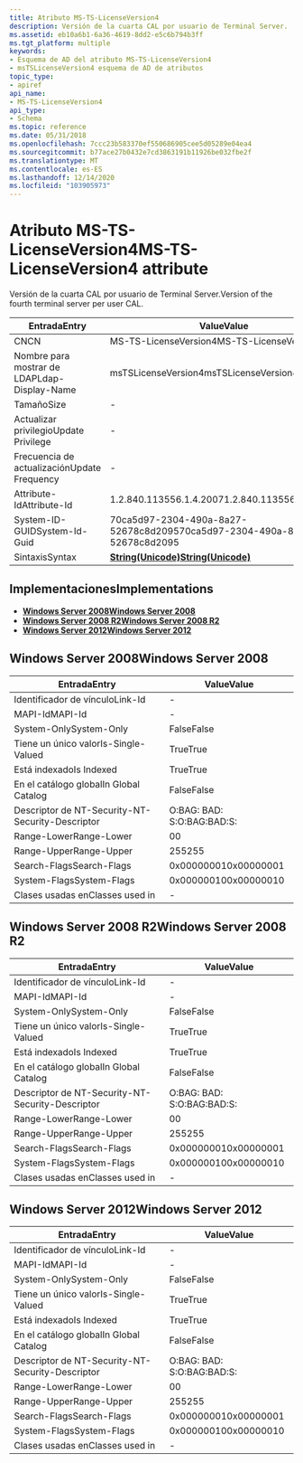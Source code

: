 ```yaml
---
title: Atributo MS-TS-LicenseVersion4
description: Versión de la cuarta CAL por usuario de Terminal Server.
ms.assetid: eb10a6b1-6a36-4619-8dd2-e5c6b794b3ff
ms.tgt_platform: multiple
keywords:
- Esquema de AD del atributo MS-TS-LicenseVersion4
- msTSLicenseVersion4 esquema de AD de atributos
topic_type:
- apiref
api_name:
- MS-TS-LicenseVersion4
api_type:
- Schema
ms.topic: reference
ms.date: 05/31/2018
ms.openlocfilehash: 7ccc23b583370ef550686905cee5d05289e04ea4
ms.sourcegitcommit: b77ace27b0432e7cd3863191b11926be032fbe2f
ms.translationtype: MT
ms.contentlocale: es-ES
ms.lasthandoff: 12/14/2020
ms.locfileid: "103905973"
---
```

# <a name="ms-ts-licenseversion4-attribute"></a><span data-ttu-id="7e199-105">Atributo MS-TS-LicenseVersion4</span><span class="sxs-lookup"><span data-stu-id="7e199-105">MS-TS-LicenseVersion4 attribute</span></span>

<span data-ttu-id="7e199-106">Versión de la cuarta CAL por usuario de Terminal Server.</span><span class="sxs-lookup"><span data-stu-id="7e199-106">Version of the fourth terminal server per user CAL.</span></span>



| <span data-ttu-id="7e199-107">Entrada</span><span class="sxs-lookup"><span data-stu-id="7e199-107">Entry</span></span> | <span data-ttu-id="7e199-108">Value</span><span class="sxs-lookup"><span data-stu-id="7e199-108">Value</span></span> |
|-------------------|---------------------------------------------|
| <span data-ttu-id="7e199-109">CN</span><span class="sxs-lookup"><span data-stu-id="7e199-109">CN</span></span>                | <span data-ttu-id="7e199-110">MS-TS-LicenseVersion4</span><span class="sxs-lookup"><span data-stu-id="7e199-110">MS-TS-LicenseVersion4</span></span>                       |
| <span data-ttu-id="7e199-111">Nombre para mostrar de LDAP</span><span class="sxs-lookup"><span data-stu-id="7e199-111">Ldap-Display-Name</span></span> | <span data-ttu-id="7e199-112">msTSLicenseVersion4</span><span class="sxs-lookup"><span data-stu-id="7e199-112">msTSLicenseVersion4</span></span>                         |
| <span data-ttu-id="7e199-113">Tamaño</span><span class="sxs-lookup"><span data-stu-id="7e199-113">Size</span></span>              | \-                                          |
| <span data-ttu-id="7e199-114">Actualizar privilegio</span><span class="sxs-lookup"><span data-stu-id="7e199-114">Update Privilege</span></span>  | \-                                          |
| <span data-ttu-id="7e199-115">Frecuencia de actualización</span><span class="sxs-lookup"><span data-stu-id="7e199-115">Update Frequency</span></span>  | \-                                          |
| <span data-ttu-id="7e199-116">Attribute-Id</span><span class="sxs-lookup"><span data-stu-id="7e199-116">Attribute-Id</span></span>      | <span data-ttu-id="7e199-117">1.2.840.113556.1.4.2007</span><span class="sxs-lookup"><span data-stu-id="7e199-117">1.2.840.113556.1.4.2007</span></span>                     |
| <span data-ttu-id="7e199-118">System-ID-GUID</span><span class="sxs-lookup"><span data-stu-id="7e199-118">System-Id-Guid</span></span>    | <span data-ttu-id="7e199-119">70ca5d97-2304-490a-8a27-52678c8d2095</span><span class="sxs-lookup"><span data-stu-id="7e199-119">70ca5d97-2304-490a-8a27-52678c8d2095</span></span>        |
| <span data-ttu-id="7e199-120">Sintaxis</span><span class="sxs-lookup"><span data-stu-id="7e199-120">Syntax</span></span>            | [<span data-ttu-id="7e199-121">**String(Unicode)**</span><span class="sxs-lookup"><span data-stu-id="7e199-121">**String(Unicode)**</span></span>](s-string-unicode.md) |



## <a name="implementations"></a><span data-ttu-id="7e199-122">Implementaciones</span><span class="sxs-lookup"><span data-stu-id="7e199-122">Implementations</span></span>

-   [<span data-ttu-id="7e199-123">**Windows Server 2008**</span><span class="sxs-lookup"><span data-stu-id="7e199-123">**Windows Server 2008**</span></span>](#windows-server-2008)
-   [<span data-ttu-id="7e199-124">**Windows Server 2008 R2**</span><span class="sxs-lookup"><span data-stu-id="7e199-124">**Windows Server 2008 R2**</span></span>](#windows-server-2008-r2)
-   [<span data-ttu-id="7e199-125">**Windows Server 2012**</span><span class="sxs-lookup"><span data-stu-id="7e199-125">**Windows Server 2012**</span></span>](#windows-server-2012)

## <a name="windows-server-2008"></a><span data-ttu-id="7e199-126">Windows Server 2008</span><span class="sxs-lookup"><span data-stu-id="7e199-126">Windows Server 2008</span></span>



| <span data-ttu-id="7e199-127">Entrada</span><span class="sxs-lookup"><span data-stu-id="7e199-127">Entry</span></span> | <span data-ttu-id="7e199-128">Value</span><span class="sxs-lookup"><span data-stu-id="7e199-128">Value</span></span> |
|------------------------|--------------|
| <span data-ttu-id="7e199-129">Identificador de vínculo</span><span class="sxs-lookup"><span data-stu-id="7e199-129">Link-Id</span></span>                | \-           |
| <span data-ttu-id="7e199-130">MAPI-Id</span><span class="sxs-lookup"><span data-stu-id="7e199-130">MAPI-Id</span></span>                | \-           |
| <span data-ttu-id="7e199-131">System-Only</span><span class="sxs-lookup"><span data-stu-id="7e199-131">System-Only</span></span>            | <span data-ttu-id="7e199-132">False</span><span class="sxs-lookup"><span data-stu-id="7e199-132">False</span></span>        |
| <span data-ttu-id="7e199-133">Tiene un único valor</span><span class="sxs-lookup"><span data-stu-id="7e199-133">Is-Single-Valued</span></span>       | <span data-ttu-id="7e199-134">True</span><span class="sxs-lookup"><span data-stu-id="7e199-134">True</span></span>         |
| <span data-ttu-id="7e199-135">Está indexado</span><span class="sxs-lookup"><span data-stu-id="7e199-135">Is Indexed</span></span>             | <span data-ttu-id="7e199-136">True</span><span class="sxs-lookup"><span data-stu-id="7e199-136">True</span></span>         |
| <span data-ttu-id="7e199-137">En el catálogo global</span><span class="sxs-lookup"><span data-stu-id="7e199-137">In Global Catalog</span></span>      | <span data-ttu-id="7e199-138">False</span><span class="sxs-lookup"><span data-stu-id="7e199-138">False</span></span>        |
| <span data-ttu-id="7e199-139">Descriptor de NT-Security-</span><span class="sxs-lookup"><span data-stu-id="7e199-139">NT-Security-Descriptor</span></span> | <span data-ttu-id="7e199-140">O:BAG: BAD: S:</span><span class="sxs-lookup"><span data-stu-id="7e199-140">O:BAG:BAD:S:</span></span> |
| <span data-ttu-id="7e199-141">Range-Lower</span><span class="sxs-lookup"><span data-stu-id="7e199-141">Range-Lower</span></span>            | <span data-ttu-id="7e199-142">0</span><span class="sxs-lookup"><span data-stu-id="7e199-142">0</span></span>            |
| <span data-ttu-id="7e199-143">Range-Upper</span><span class="sxs-lookup"><span data-stu-id="7e199-143">Range-Upper</span></span>            | <span data-ttu-id="7e199-144">255</span><span class="sxs-lookup"><span data-stu-id="7e199-144">255</span></span>          |
| <span data-ttu-id="7e199-145">Search-Flags</span><span class="sxs-lookup"><span data-stu-id="7e199-145">Search-Flags</span></span>           | <span data-ttu-id="7e199-146">0x00000001</span><span class="sxs-lookup"><span data-stu-id="7e199-146">0x00000001</span></span>   |
| <span data-ttu-id="7e199-147">System-Flags</span><span class="sxs-lookup"><span data-stu-id="7e199-147">System-Flags</span></span>           | <span data-ttu-id="7e199-148">0x00000010</span><span class="sxs-lookup"><span data-stu-id="7e199-148">0x00000010</span></span>   |
| <span data-ttu-id="7e199-149">Clases usadas en</span><span class="sxs-lookup"><span data-stu-id="7e199-149">Classes used in</span></span>        | \-           |



## <a name="windows-server-2008-r2"></a><span data-ttu-id="7e199-150">Windows Server 2008 R2</span><span class="sxs-lookup"><span data-stu-id="7e199-150">Windows Server 2008 R2</span></span>



| <span data-ttu-id="7e199-151">Entrada</span><span class="sxs-lookup"><span data-stu-id="7e199-151">Entry</span></span> | <span data-ttu-id="7e199-152">Value</span><span class="sxs-lookup"><span data-stu-id="7e199-152">Value</span></span> |
|------------------------|--------------|
| <span data-ttu-id="7e199-153">Identificador de vínculo</span><span class="sxs-lookup"><span data-stu-id="7e199-153">Link-Id</span></span>                | \-           |
| <span data-ttu-id="7e199-154">MAPI-Id</span><span class="sxs-lookup"><span data-stu-id="7e199-154">MAPI-Id</span></span>                | \-           |
| <span data-ttu-id="7e199-155">System-Only</span><span class="sxs-lookup"><span data-stu-id="7e199-155">System-Only</span></span>            | <span data-ttu-id="7e199-156">False</span><span class="sxs-lookup"><span data-stu-id="7e199-156">False</span></span>        |
| <span data-ttu-id="7e199-157">Tiene un único valor</span><span class="sxs-lookup"><span data-stu-id="7e199-157">Is-Single-Valued</span></span>       | <span data-ttu-id="7e199-158">True</span><span class="sxs-lookup"><span data-stu-id="7e199-158">True</span></span>         |
| <span data-ttu-id="7e199-159">Está indexado</span><span class="sxs-lookup"><span data-stu-id="7e199-159">Is Indexed</span></span>             | <span data-ttu-id="7e199-160">True</span><span class="sxs-lookup"><span data-stu-id="7e199-160">True</span></span>         |
| <span data-ttu-id="7e199-161">En el catálogo global</span><span class="sxs-lookup"><span data-stu-id="7e199-161">In Global Catalog</span></span>      | <span data-ttu-id="7e199-162">False</span><span class="sxs-lookup"><span data-stu-id="7e199-162">False</span></span>        |
| <span data-ttu-id="7e199-163">Descriptor de NT-Security-</span><span class="sxs-lookup"><span data-stu-id="7e199-163">NT-Security-Descriptor</span></span> | <span data-ttu-id="7e199-164">O:BAG: BAD: S:</span><span class="sxs-lookup"><span data-stu-id="7e199-164">O:BAG:BAD:S:</span></span> |
| <span data-ttu-id="7e199-165">Range-Lower</span><span class="sxs-lookup"><span data-stu-id="7e199-165">Range-Lower</span></span>            | <span data-ttu-id="7e199-166">0</span><span class="sxs-lookup"><span data-stu-id="7e199-166">0</span></span>            |
| <span data-ttu-id="7e199-167">Range-Upper</span><span class="sxs-lookup"><span data-stu-id="7e199-167">Range-Upper</span></span>            | <span data-ttu-id="7e199-168">255</span><span class="sxs-lookup"><span data-stu-id="7e199-168">255</span></span>          |
| <span data-ttu-id="7e199-169">Search-Flags</span><span class="sxs-lookup"><span data-stu-id="7e199-169">Search-Flags</span></span>           | <span data-ttu-id="7e199-170">0x00000001</span><span class="sxs-lookup"><span data-stu-id="7e199-170">0x00000001</span></span>   |
| <span data-ttu-id="7e199-171">System-Flags</span><span class="sxs-lookup"><span data-stu-id="7e199-171">System-Flags</span></span>           | <span data-ttu-id="7e199-172">0x00000010</span><span class="sxs-lookup"><span data-stu-id="7e199-172">0x00000010</span></span>   |
| <span data-ttu-id="7e199-173">Clases usadas en</span><span class="sxs-lookup"><span data-stu-id="7e199-173">Classes used in</span></span>        | \-           |



## <a name="windows-server-2012"></a><span data-ttu-id="7e199-174">Windows Server 2012</span><span class="sxs-lookup"><span data-stu-id="7e199-174">Windows Server 2012</span></span>



| <span data-ttu-id="7e199-175">Entrada</span><span class="sxs-lookup"><span data-stu-id="7e199-175">Entry</span></span> | <span data-ttu-id="7e199-176">Value</span><span class="sxs-lookup"><span data-stu-id="7e199-176">Value</span></span> |
|------------------------|--------------|
| <span data-ttu-id="7e199-177">Identificador de vínculo</span><span class="sxs-lookup"><span data-stu-id="7e199-177">Link-Id</span></span>                | \-           |
| <span data-ttu-id="7e199-178">MAPI-Id</span><span class="sxs-lookup"><span data-stu-id="7e199-178">MAPI-Id</span></span>                | \-           |
| <span data-ttu-id="7e199-179">System-Only</span><span class="sxs-lookup"><span data-stu-id="7e199-179">System-Only</span></span>            | <span data-ttu-id="7e199-180">False</span><span class="sxs-lookup"><span data-stu-id="7e199-180">False</span></span>        |
| <span data-ttu-id="7e199-181">Tiene un único valor</span><span class="sxs-lookup"><span data-stu-id="7e199-181">Is-Single-Valued</span></span>       | <span data-ttu-id="7e199-182">True</span><span class="sxs-lookup"><span data-stu-id="7e199-182">True</span></span>         |
| <span data-ttu-id="7e199-183">Está indexado</span><span class="sxs-lookup"><span data-stu-id="7e199-183">Is Indexed</span></span>             | <span data-ttu-id="7e199-184">True</span><span class="sxs-lookup"><span data-stu-id="7e199-184">True</span></span>         |
| <span data-ttu-id="7e199-185">En el catálogo global</span><span class="sxs-lookup"><span data-stu-id="7e199-185">In Global Catalog</span></span>      | <span data-ttu-id="7e199-186">False</span><span class="sxs-lookup"><span data-stu-id="7e199-186">False</span></span>        |
| <span data-ttu-id="7e199-187">Descriptor de NT-Security-</span><span class="sxs-lookup"><span data-stu-id="7e199-187">NT-Security-Descriptor</span></span> | <span data-ttu-id="7e199-188">O:BAG: BAD: S:</span><span class="sxs-lookup"><span data-stu-id="7e199-188">O:BAG:BAD:S:</span></span> |
| <span data-ttu-id="7e199-189">Range-Lower</span><span class="sxs-lookup"><span data-stu-id="7e199-189">Range-Lower</span></span>            | <span data-ttu-id="7e199-190">0</span><span class="sxs-lookup"><span data-stu-id="7e199-190">0</span></span>            |
| <span data-ttu-id="7e199-191">Range-Upper</span><span class="sxs-lookup"><span data-stu-id="7e199-191">Range-Upper</span></span>            | <span data-ttu-id="7e199-192">255</span><span class="sxs-lookup"><span data-stu-id="7e199-192">255</span></span>          |
| <span data-ttu-id="7e199-193">Search-Flags</span><span class="sxs-lookup"><span data-stu-id="7e199-193">Search-Flags</span></span>           | <span data-ttu-id="7e199-194">0x00000001</span><span class="sxs-lookup"><span data-stu-id="7e199-194">0x00000001</span></span>   |
| <span data-ttu-id="7e199-195">System-Flags</span><span class="sxs-lookup"><span data-stu-id="7e199-195">System-Flags</span></span>           | <span data-ttu-id="7e199-196">0x00000010</span><span class="sxs-lookup"><span data-stu-id="7e199-196">0x00000010</span></span>   |
| <span data-ttu-id="7e199-197">Clases usadas en</span><span class="sxs-lookup"><span data-stu-id="7e199-197">Classes used in</span></span>        | \-           |



 

 




